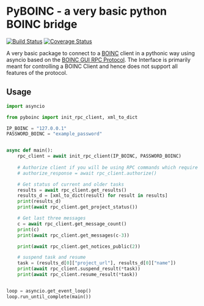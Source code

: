 # PyBOINC - a very basic python BOINC bridge
[![Build Status](https://travis-ci.com/nielstron/pyboinc.svg?branch=dev)](https://travis-ci.com/nielstron/pyboinc)
[![Coverage Status](https://coveralls.io/repos/github/nielstron/pyboinc/badge.svg?branch=dev)](https://coveralls.io/github/nielstron/pyboinc?branch=dev)

A very basic package to connect to a [BOINC](https://boinc.berkeley.edu/) client in a pythonic way using asyncio
based on the [BOINC GUI RPC Protocol](https://boinc.berkeley.edu/trac/wiki/GuiRpcProtocol).
The Interface is primarily meant for controlling a BOINC Client and hence does not support all features of the protocol.

## Usage

```python
import asyncio

from pyboinc import init_rpc_client, xml_to_dict

IP_BOINC = "127.0.0.1"
PASSWORD_BOINC = "example_password"


async def main():
    rpc_client = await init_rpc_client(IP_BOINC, PASSWORD_BOINC)
    
    # Authorize client if you will be using RPC commands which require it
    # authorize_response = await rpc_client.authorize()

    # Get status of current and older tasks
    results = await rpc_client.get_results()
    results_d = [xml_to_dict(result) for result in results]
    print(results_d)
    print(await rpc_client.get_project_status())

    # Get last three messages
    c = await rpc_client.get_message_count()
    print(c)
    print(await rpc_client.get_messages(c-3))

    print(await rpc_client.get_notices_public(2))

    # suspend task and resume
    task = (results_d[0]["project_url"], results_d[0]["name"])
    print(await rpc_client.suspend_result(*task))
    print(await rpc_client.resume_result(*task))


loop = asyncio.get_event_loop()
loop.run_until_complete(main())
```
